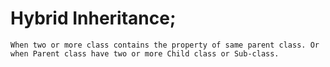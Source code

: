 # Hybrid Inheritance;
``` bash1
When two or more class contains the property of same parent class. Or when Parent class have two or more Child class or Sub-class.
```
